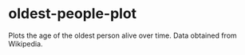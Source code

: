 # oldest-people-plot

Plots the age of the oldest person alive over time. Data obtained from Wikipedia. 

